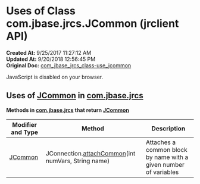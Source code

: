 # Uses of Class com.jbase.jrcs.JCommon (jrclient   API)

**Created At:** 9/25/2017 11:27:12 AM  
**Updated At:** 9/20/2018 12:56:45 PM  
**Original Doc:** [com_jbase_jrcs_class-use_jcommon](https://docs.jbase.com/39245-class-use/com_jbase_jrcs_class-use_jcommon)  

<!--<br>    try {<br>        if (location.href.indexOf('is-external=true') == -1) {<br>            parent.document.title="Uses of Class com.jbase.jrcs.JCommon (jrclient   API)";<br>        }<br>    }<br>    catch(err) {<br>    }<br>//-->
JavaScript is disabled on your browser.





## Uses of [JCommon](com_jbase_jrcs_JCommon "class in com.jbase.jrcs") in [com.jbase.jrcs](com_jbase_jrcs_package-summary)



**Methods in [com.jbase.jrcs](com_jbase_jrcs_package-summary) that return [JCommon](com_jbase_jrcs_JCommon "class in com.jbase.jrcs")**


| Modifier and Type<br> | Method<br> | Description<br> |
| --- | --- | --- |
| [JCommon](com_jbase_jrcs_JCommon "class in com.jbase.jrcs")<br> | JConnection.[attachCommon](/jrcs/com_jbase_jrcs_JConnection#attachCommon-)(int numVars, String name)<br> | Attaches a common block by name with a given number of variables<br> |




